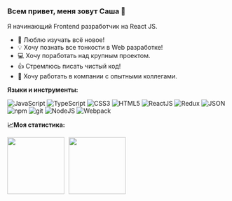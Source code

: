### Всем привет, меня зовут Саша 👋

Я начинающий Frontend разработчик на React JS.
- 📖 Люблю изучать всё новое!
- 💡 Хочу познать все тонкости в Web разработке!
- 💻 Хочу поработать над крупным проектом.
- 👍 Стремлюсь писать чистый код!
- 💪 Хочу работать в компании с опытными коллегами.


**Языки и инструменты:**  

![JavaScript](https://img.shields.io/badge/-JavaScript-ffe400?style=plastic&logo=javascript&logoColor=ffffff) ![TypeScript](https://img.shields.io/badge/-TypeScript-007acc?style=plastic&logo=typescript&logoColor=ffffff) ![CSS3](https://img.shields.io/badge/-CSS3-0d57a7?style=?style=plastic&logo=css3&logoColor=ffffff) ![HTML5](https://img.shields.io/badge/-HTML5-e34f26?style=?style=plastic&logo=html5&logoColor=ffffff) ![ReactJS](https://img.shields.io/badge/-ReactJS-45b8d8?style=?style=plastic&logo=react&logoColor=ffffff) ![Redux](https://img.shields.io/badge/-Redux-764abc?style=?style=plastic&logo=redux&logoColor=ffffff) ![JSON](https://img.shields.io/badge/-JSON-202020?style=?style=plastic&logo=json&logoColor=ffffff) ![npm](https://img.shields.io/badge/-npm-cb3837?style=?style=plastic&logo=npm&logoColor=ffffff) ![git](https://img.shields.io/badge/-git-f05032?style=?style=plastic&logo=git&logoColor=ffffff) ![NodeJS](https://img.shields.io/badge/-Node.js-43853d?style=?style=plastic&logo=node.js&logoColor=ffffff) ![Webpack](https://img.shields.io/badge/-Webpack-8dd6f9?style=?style=plastic&logo=webpack&logoColor=ffffff)

**📈Моя статистика:**  

<div>
<a href="https://github-readme-stats.vercel.app/api?username=Hidison&hide=contribs&show_icons=true">
  <img  align="left" height="130" style="margin-right: 10px; margin-bottom: 10px" src="https://github-readme-stats.vercel.app/api?username=Hidison&hide=contribs&show_icons=true" />
</a>
<a href="https://github-readme-stats.vercel.app/api/top-langs/?username=Hidison&layout=compact">
  <img align="left" height="130" src="https://github-readme-stats.vercel.app/api/top-langs/?username=Hidison&layout=compact" />
</a>
</div>
